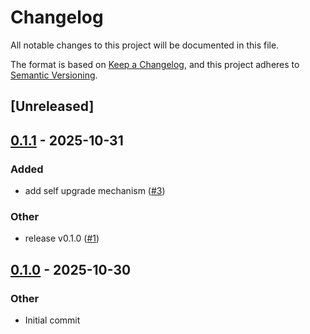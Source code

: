 # Changelog

All notable changes to this project will be documented in this file.

The format is based on [Keep a Changelog](https://keepachangelog.com/en/1.0.0/),
and this project adheres to [Semantic Versioning](https://semver.org/spec/v2.0.0.html).

## [Unreleased]

## [0.1.1](https://github.com/synthlace/gofile-dav/compare/v0.1.0...v0.1.1) - 2025-10-31

### Added

- add self upgrade mechanism ([#3](https://github.com/synthlace/gofile-dav/pull/3))

### Other

- release v0.1.0 ([#1](https://github.com/synthlace/gofile-dav/pull/1))

## [0.1.0](https://github.com/synthlace/gofile-dav/releases/tag/v0.1.0) - 2025-10-30

### Other

- Initial commit

